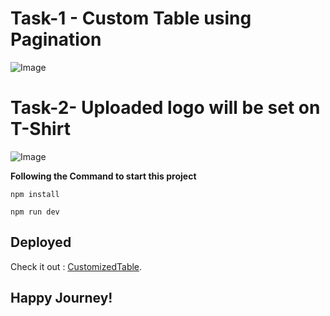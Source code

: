 # Task-1 - Custom Table using Pagination

![Image](https://i.ibb.co.com/CsV0PxT/solution-2.png)

# Task-2- Uploaded logo will be set on T-Shirt

![Image](https://i.ibb.co.com/F5TYy39/solution-1.png)

**Following the Command to start this project**

```
npm install
```

```
npm run dev
```

## Deployed

Check it out : [CustomizedTable](https://customized-table.vercel.app/).

## **Happy Journey!**
